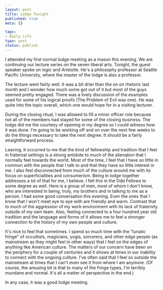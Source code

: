 ```yaml
--- 
layout: post
title: Lodge Tonight
published: true
meta: {}

tags: 
- Daily Life
type: post
status: publish
---
```

<p>I attended my first normal lodge meeting as a mason this evening. We are 
continuing our lecture series on the seven liberal arts. Tonight, the guest 
speaker spoke on logic and Aristotle. He&#39;s a philosophy professor at Seattle 
Pacific University, where the master of the lodge is also a professor.</p>
<p>The lecture went fairly well. It was a bit drier than the on on rhetoric last 
month and I wonder how much some got out of it but most of the guys seemed 
pretty engaged. There was a lively discussion of the examples used for some of 
his logical proofs (The Problem of Evil was one). He was quite into the topic 
overall, which one would hope for in a visiting lecturer.</p>
<p>During the closing ritual, I was allowed to fill a minor officer role because 
not all of the members had stayed for some of the closing business. The lodge 
did me the courtesy of opening in my degree so I could witness how it was done. 
I&#39;m going to be working off and on over the next few weeks to do the things 
necessary to take the next degree. It should be a fairly straightforward 
process.</p>
<p>Leaving, it occurred to me that the kind of fellowship and tradition that I 
feel in fraternal settings is a strong antidote to much of the alienation that I 
normally feel towards the world. Most of the time, I feel that I have so little 
in common with the people that I talk to and that they have so little interest 
in me. I also feel disconnected from much of the culture around me with its 
focus on superficialities and consumerism. Being in lodge together addresses a 
lot of that for me, I believe. I felt this in the Odd Fellows to some degree as 
well. Here is a group of men, most of whom I don&#39;t know, who are interested in 
being, truly, my brothers and in talking to me as a person. I had some good 
conversation this evening. Even the ones that I know that I won&#39;t meet eye to 
eye with are friendly and warm. Contrast that to much of the aggression of my 
work environment with its lack of fraternity outside of my own team. Also, 
feeling connected to a four hundred year old tradition and the language and 
forms of it allows me to feel a stronger connection to the history of my own 
people and culture. </p>
<p>It&#39;s nice to feel that sometimes. I spend so much time with the &quot;lunatic 
fringe&quot; of occultists, magicians, yogis, sorcerers, and other edge people (as 
mainstream as they might feel in other ways) that I feel on the edges of 
anything like American culture. The matters of our concern have been on the 
periphery for a couple of centuries and it shows at times in our inability to 
connect with the ongoing culture. I&#39;ve often said that I feel so outside the 
mainstream at times that I can&#39;t even see it from where I am anymore. (Of 
course, the amusing bit is that to many of the fringe types, I&#39;m terribly 
mundane and normal. It&#39;s all a matter of perspective in the end.)</p>
<p>In any case, it was a good lodge meeting.</p>
